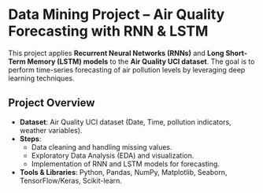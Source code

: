 # Data Mining Project – Air Quality Forecasting with RNN & LSTM

This project applies **Recurrent Neural Networks (RNNs)** and **Long Short-Term Memory (LSTM) models** to the **Air Quality UCI dataset**. The goal is to perform time-series forecasting of air pollution levels by leveraging deep learning techniques.

## Project Overview
- **Dataset**: Air Quality UCI dataset (Date, Time, pollution indicators, weather variables).
- **Steps**:
  - Data cleaning and handling missing values.
  - Exploratory Data Analysis (EDA) and visualization.
  - Implementation of RNN and LSTM models for forecasting.
- **Tools & Libraries**: Python, Pandas, NumPy, Matplotlib, Seaborn, TensorFlow/Keras, Scikit-learn.
